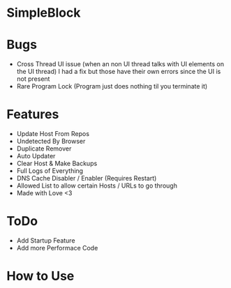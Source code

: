 # SimpleBlock

# Bugs

* Cross Thread UI issue (when an non UI thread talks with UI elements on the UI thread) I had a fix but those have their own errors since the UI is not present  
* Rare Program Lock (Program just does nothing til you terminate it)  

# Features

* Update Host From Repos
* Undetected By Browser
* Duplicate Remover
* Auto Updater
* Clear Host & Make Backups
* Full Logs of Everything
* DNS Cache Disabler / Enabler (Requires Restart)
* Allowed List to allow certain Hosts / URLs to go through
* Made with Love <3

# ToDo

* Add Startup Feature
* Add more Performace Code

# How to Use


